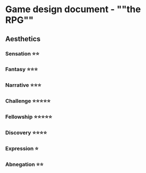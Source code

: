 # Game design document - ""the RPG""

## Aesthetics

### Sensation ⭐⭐

### Fantasy ⭐⭐⭐

### Narrative ⭐⭐⭐

### Challenge ⭐⭐⭐⭐⭐

### Fellowship ⭐⭐⭐⭐⭐

### Discovery ⭐⭐⭐⭐

### Expression ⭐

### Abnegation ⭐⭐
